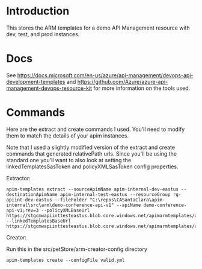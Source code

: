 # Introduction 
This stores the ARM templates for a demo API Management resource with dev, test, and prod instances.

# Docs
See https://docs.microsoft.com/en-us/azure/api-management/devops-api-development-templates and https://github.com/Azure/azure-api-management-devops-resource-kit for more information on the tools used.

# Commands
Here are the extract and create commands I used.  You'll need to modify them to match the details of your apim instances.

Note that I used a slightly modified version of the extract and create commands that generated relativePath urls.  Since you'll be using the standard one you'll want to also look at setting the linkedTemplatesSasToken and policyXMLSasToken config properties.

Extractor:

    apim-templates extract --sourceApimName apim-internal-dev-eastus --destinationApimName apim-internal-test-eastus --resourceGroup rg-apiint-dev-eastus --fileFolder "C:\repos\CASantaClara\apim-internal\src\arm\demo-conference-api-v1" --apiName demo-conference-api-v1;rev=3 --policyXMLBaseUrl https://stgcmwapiinttesteastus.blob.core.windows.net/apimarmtemplates/arm/ --linkedTemplatesBaseUrl https://stgcmwapiinttesteastus.blob.core.windows.net/apimarmtemplates/arm/

Creator:

Run this in the src/petStore/arm-creator-config directory

    apim-templates create --configFile valid.yml